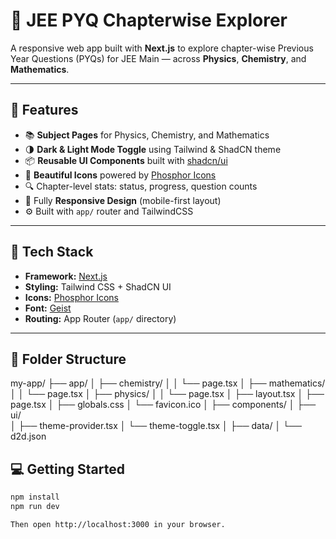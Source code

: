 # 📘 JEE PYQ Chapterwise Explorer

A responsive web app built with **Next.js** to explore chapter-wise Previous Year Questions (PYQs) for JEE Main — across **Physics**, **Chemistry**, and **Mathematics**.

---

## 🚀 Features

- 📚 **Subject Pages** for Physics, Chemistry, and Mathematics
- 🌗 **Dark & Light Mode Toggle** using Tailwind & ShadCN theme
- 📦 **Reusable UI Components** built with [shadcn/ui](https://ui.shadcn.com)
- 🎨 **Beautiful Icons** powered by [Phosphor Icons](https://phosphoricons.com)
- 🔍 Chapter-level stats: status, progress, question counts
- 📱 Fully **Responsive Design** (mobile-first layout)
- ⚙️ Built with `app/` router and TailwindCSS

---

## 🧱 Tech Stack

- **Framework:** [Next.js](https://nextjs.org)
- **Styling:** Tailwind CSS + ShadCN UI
- **Icons:** [Phosphor Icons](https://phosphoricons.com/)
- **Font:** [Geist](https://vercel.com/font)
- **Routing:** App Router (`app/` directory)

---

## 📂 Folder Structure

my-app/
├── app/
│   ├── chemistry/
│   │   └── page.tsx
│   ├── mathematics/
│   │   └── page.tsx
│   ├── physics/
│   │   └── page.tsx
│   ├── layout.tsx
│   ├── page.tsx
│   ├── globals.css
│   └── favicon.ico
│
├── components/
│   ├── ui/     
│   ├── theme-provider.tsx
│   └── theme-toggle.tsx
│
├── data/
│   └── d2d.json

## 💻 Getting Started

```bash
npm install
npm run dev

Then open http://localhost:3000 in your browser.

